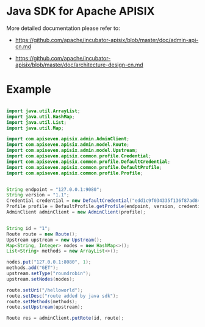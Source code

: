 # Java SDK for Apache APISIX

More detailed documentation please refer to:
- https://github.com/apache/incubator-apisix/blob/master/doc/admin-api-cn.md

- https://github.com/apache/incubator-apisix/blob/master/doc/architecture-design-cn.md


# Example

```java

import java.util.ArrayList;
import java.util.HashMap;
import java.util.List;
import java.util.Map;

import com.apiseven.apisix.admin.AdminClient;
import com.apiseven.apisix.admin.model.Route;
import com.apiseven.apisix.admin.model.Upstream;
import com.apiseven.apisix.common.profile.Credential;
import com.apiseven.apisix.common.profile.DefaultCredential;
import com.apiseven.apisix.common.profile.DefaultProfile;
import com.apiseven.apisix.common.profile.Profile;


String endpoint = "127.0.0.1:9080";
String version = "1.1";
Credential credential = new DefaultCredential("edd1c9f034335f136f87ad84b625c8f1");
Profile profile = DefaultProfile.getProfile(endpoint, version, credential);
AdminClient adminClient = new AdminClient(profile);


String id = "1";
Route route = new Route();
Upstream upstream = new Upstream();
Map<String, Integer> nodes = new HashMap<>();
List<String> methods = new ArrayList<>();

nodes.put("127.0.0.1:8080", 1);
methods.add("GET");
upstream.setType("roundrobin");
upstream.setNodes(nodes);

route.setUri("/helloworld");
route.setDesc("route added by java sdk");
route.setMethods(methods);
route.setUpstream(upstream);

Route res = adminClient.putRote(id, route);

```


